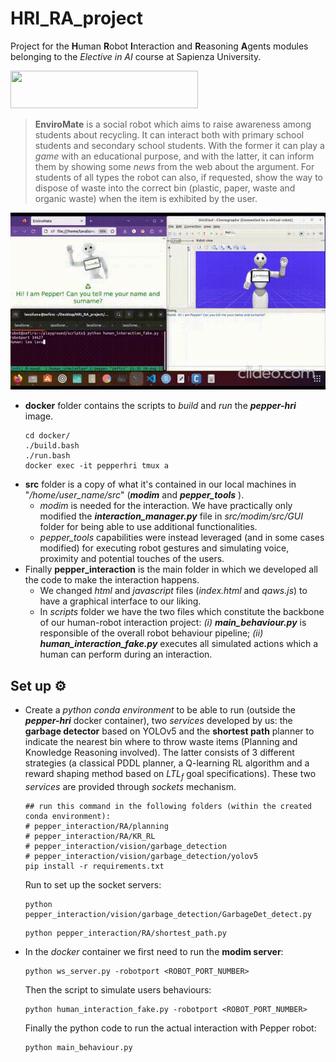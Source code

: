 # HRI_RA_project
Project for the **H**uman **R**obot **I**nteraction and **R**easoning **A**gents modules belonging to the *Elective in AI* course at Sapienza University.

<img src="https://i.imgur.com/FDRb0dM.png"  width="300" height="60">

>**EnviroMate** is a social robot which aims to raise awareness among students about recycling. It can interact both with primary school students and secondary school students. With the former it can play a *game* with an educational purpose, and with the latter, it can inform them by showing some *news* from the web about the argument. For students of all types the robot can also, if requested, show the way to dispose of waste into the correct bin (plastic, paper, waste and organic waste) when the item is exhibited by the user.

![demo](https://github.com/lavallone/EnviroMate/raw/main/assets/demo.gif)

* **docker** folder contains the scripts to *build* and *run* the ***pepper-hri*** image.
  ```
  cd docker/
  ./build.bash
  ./run.bash
  docker exec -it pepperhri tmux a
  ```
* **src** folder is a copy of what it's contained in our local machines in "*/home/user_name/src*" (***modim*** and ***pepper\_tools*** ).
    * *modim* is needed for the interaction. We have practically only modified the ***interaction_manager.py*** file in *src/modim/src/GUI* folder for being able to use additional functionalities.
    * *pepper\_tools* capabilities were instead leveraged (and in some cases modified) for executing robot gestures and simulating voice, proximity and potential touches of the users.
* Finally **pepper_interaction** is the main folder in which we developed all the code to make the interaction happens.
  * We changed *html* and *javascript* files (*index.html* and *qaws.js*) to have a graphical interface to our liking.
  * In *scripts* folder we have the two files which constitute the backbone of our human-robot interaction project: *(i)* ***main\_behaviour.py*** is responsible of the overall robot behaviour pipeline; *(ii)* ***human_interaction_fake.py*** executes all simulated actions which a human can perform during an interaction.

## Set up ⚙
* Create a *python conda environment* to be able to run (outside the ***pepper-hri*** docker container), two *services* developed by us: the **garbage detector** based on YOLOv5 and the **shortest path** planner to indicate the nearest bin where to throw waste items (Planning and Knowledge Reasoning involved). The latter consists of 3 different strategies (a classical PDDL planner, a Q-learning RL algorithm and a reward shaping method based on $LTL_f$ goal specifications). These two *services* are provided through *sockets* mechanism.
  ```
  ## run this command in the following folders (within the created conda environment): 
  # pepper_interaction/RA/planning
  # pepper_interaction/RA/KR_RL
  # pepper_interaction/vision/garbage_detection
  # pepper_interaction/vision/garbage_detection/yolov5
  pip install -r requirements.txt
  ```
  Run to set up the socket servers:
  ```
  python pepper_interaction/vision/garbage_detection/GarbageDet_detect.py
  ```
  ```
  python pepper_interaction/RA/shortest_path.py
  ```
* In the *docker* container we first need to run the **modim server**:
  ```
  python ws_server.py -robotport <ROBOT_PORT_NUMBER>
  ```
  Then the script to simulate users behaviours:
  ```
  python human_interaction_fake.py -robotport <ROBOT_PORT_NUMBER>
  ```
  Finally the python code to run the actual interaction with Pepper robot:
  ```
  python main_behaviour.py
  ```
